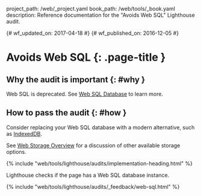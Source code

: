 project_path: /web/_project.yaml
book_path: /web/tools/_book.yaml
description: Reference documentation for the "Avoids Web SQL" Lighthouse audit.

{# wf_updated_on: 2017-04-18 #}
{# wf_published_on: 2016-12-05 #}

# Avoids Web SQL  {: .page-title }

## Why the audit is important {: #why }

Web SQL is deprecated. See [Web SQL Database][spec] to learn more.

[spec]: https://www.w3.org/TR/webdatabase/

## How to pass the audit {: #how }

Consider replacing your Web SQL database with a modern alternative, such as
[IndexedDB][indexeddb].

See [Web Storage Overview][overview] for a discussion of other available
storage options.

[indexeddb]: https://developer.mozilla.org/en-US/docs/Web/API/IndexedDB_API
[overview]: /web/fundamentals/instant-and-offline/web-storage/

{% include "web/tools/lighthouse/audits/implementation-heading.html" %}

Lighthouse checks if the page has a Web SQL database instance.


{% include "web/tools/lighthouse/audits/_feedback/web-sql.html" %}
